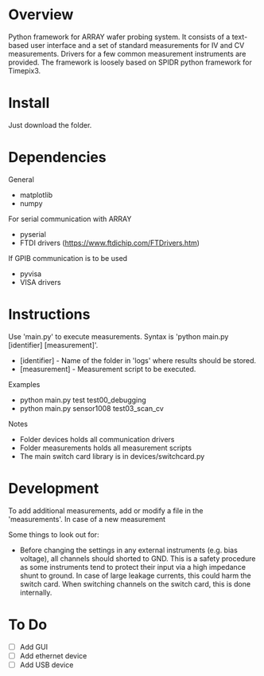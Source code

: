 # Overview
Python framework for ARRAY wafer probing system. It consists of a text-based 
user interface and a set of standard measurements for IV and CV measurements.
Drivers for a few common measurement instruments are provided. 
The framework is loosely based on SPIDR python framework for Timepix3.


# Install
Just download the folder.


# Dependencies
General
* matplotlib
* numpy

For serial communication with ARRAY
* pyserial
* FTDI drivers (https://www.ftdichip.com/FTDrivers.htm)

If GPIB communication is to be used
* pyvisa
* VISA drivers


# Instructions
Use 'main.py' to execute measurements. Syntax is 'python main.py [identifier] [measurement]'.

* [identifier] - Name of the folder in 'logs' where results should be stored.
* [measurement] - Measurement script to be executed.

Examples

* python main.py test test00_debugging
* python main.py sensor1008 test03_scan_cv


Notes

* Folder devices holds all communication drivers
* Folder measurements holds all measurement scripts
* The main switch card library is in devices/switchcard.py


# Development

To add additional measurements, add or modify a file in the 'measurements'.
In case of a new measurement

Some things to look out for:
* Before changing the settings in any external instruments (e.g. bias voltage), all channels should shorted to GND. This is a safety procedure as some instruments tend to protect their input via a high impedance shunt to ground. In case of large leakage currents, this could harm the switch card. When switching channels on the switch card, this is done internally. 


# To Do

- [ ] Add GUI
- [ ] Add ethernet device
- [ ] Add USB device
